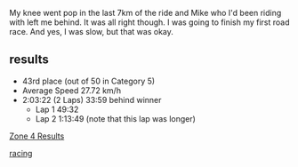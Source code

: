 My knee went pop in the last 7km of the ride and Mike who I'd been riding with left me behind. It was all right though. I was going to finish my first road race. And yes, I was slow, but that was okay. 

## results
* 43rd place (out of 50 in Category 5)
* Average Speed 27.72 km/h
* 2:03:22 (2 Laps) 33:59 behind winner
	* Lap 1 49:32
	* Lap 2 1:13:49 (note that this lap was longer)

[Zone 4 Results](https://zone4.ca/race/2022-05-07/b8ae91b0/results/)

[racing](racing.md)